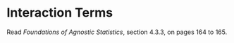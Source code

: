 # Interaction Terms 

Read *Foundations of Agnostic Statistics*, section 4.3.3, on pages 164 to 165.
